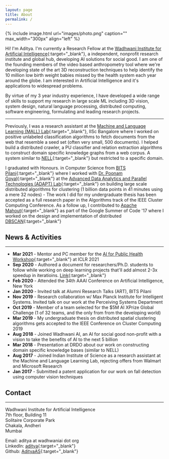 ```yaml
---
layout: page
title: About
permalink: /
---
```


{% include image.html url="images/photo.png" caption="" max_width="300px" align="left" %}

Hi! I'm Aditya. I'm currently a Research Fellow at the [Wadhwani Institute for Artificial Intelligence](https://wadhwaniai.org){:target="_blank"}, a independent, nonprofit research institute and global hub, developing AI solutions for social good. I am one of the founding members of the video based anthropometry tool where we're developing state of the art 3D reconstruction techniques to help identify the 10 million low birth weight babies missed by the health system each year around the globe.
I am interested in Artificial Intelligence and it's applications to widespread problems.

By virtue of my 3 year industry experience, I have developed a wide range of skills to support my research in large scale ML including 3D vision, system design, natural language processing, distributed computing, software engineering, formulating and leading research projects.


---
Previously, I was a research assistant at the [Machine and Language Learning (MALL) Lab](http://malllabiisc.github.io/){:target="_blank"}, IISc Bangalore where I worked on positive unlabeled classification algorithms to fetch documents from the web that resemble a seed set (often very small, 500 documents). I helped build a distributed crawler, a PU classifier and relation extraction algorithms to construct domain specific knowledge graphs from a web corpus. A system similar to [NELL](http://rtw.ml.cmu.edu/rtw/){:target="_blank"} but restricted to a specific domain.


I graduated with Honours. in Computer Science from [BITS Pilani](http://www.bits-pilani.ac.in/){:target="_blank"} where I worked with [Dr. Poonam Goyal](http://www.bits-pilani.ac.in/pilani/poonam/profile){:target="_blank"} at the [Advanced Data Analytics and Parallel Technologies (ADAPT) Lab](http://www.bits-pilani.ac.in/pilani/computerscience/){:target="_blank"} on building large scale distributed algorithms for clustering (1 billion data points in 41 minutes using a mere 32 nodes) - The work I did for my undergraduate thesis has been accepted as a full research paper in the Algorithms track of the IEEE Cluster Computing Conference. As a follow up, I contributed to [Apache Mahout](http://mahout.apache.org/){:target="_blank"} as part of the Google Summer of Code '17 where I worked on the design and implementation of distributed [DBSCAN](https://www.aaai.org/Papers/KDD/1996/KDD96-037.pdf){:target="_blank"}


## News & Activities
---
- **Mar 2021** - Mentor and PC member for the [AI for Public Health Workshop](https://aiforpublichealth.github.io/){:target="_blank"} at ICLR 2021
- **Sep 2020** - Authored a document for researchers/Ph.D. students to follow while working on deep learning projects that'll add almost 2-3x speedup in iteratioins. [Link](https://docs.google.com/document/d/1ckW0kn4_yxxRhxWeR-HS9JM-IoefzjB0op5Rz65rFnI/edit?usp=sharing){:target="_blank"}
- **Feb 2020** - Attended the 34th AAAI Conference on Artificial Intelligence, New York
- **Jan 2020** - Invited talk at Alumni Research Talks (ART), BITS Pilani
- **Nov 2019** - Research collaboration w/ Max Planck Institute for Intelligent Systems. Invited talk on our work at the Perceiving Systems Department
- **Oct 2019** - Member of a team selected for the $5M AI XPrize Global Challenge (1 of 32 teams, and the only from from the developing world)
- **Mar 2019** - My undergraduate thesis on distributed spatial clustering algorithms gets accepted to the IEEE Conference on Cluster Computing 2019
- **Aug 2018** - Joined Wadhwani AI, an AI for social good non-profit with a vision to take the benefits of AI to the next 5 billion
- **Mar 2018** - Presentation at DRDO about our work on constructing domain specific knowledge bases (similar to NELL)
- **Aug 2017** - Joined Indian Institute of Science as a research assistant at the Machine and Language Learning Lab, rejecting offers from Walmart and Microsoft Research
- **Jan 2017** - Submitted a patent application for our work on fall detection using computer vision techniques

## Contact
---
Wadhwani Institute for Artificial Intelligence <br />
7th floor, Building 11 <br />
Solitaire Corporate Park <br />
Chakala, Andheri<br />
Mumbai <br />

Email: aditya at wadhwaniai dot org<br />
LinkedIn: [aditya](https://www.linkedin.com/in/asaditya/){:target="_blank"} <br />
Github: [AdityaAS](https://github.com/AdityaAS/){:target="_blank"}

